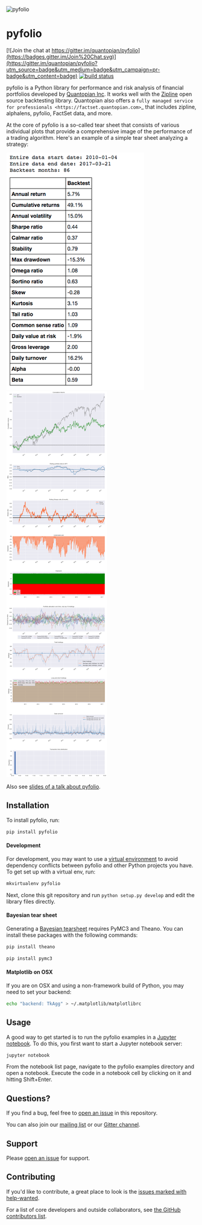 ![pyfolio](https://media.quantopian.com/logos/open_source/pyfolio-logo-03.png "pyfolio")

# pyfolio

[![Join the chat at https://gitter.im/quantopian/pyfolio](https://badges.gitter.im/Join%20Chat.svg)](https://gitter.im/quantopian/pyfolio?utm_source=badge&utm_medium=badge&utm_campaign=pr-badge&utm_content=badge)
[![build status](https://travis-ci.org/quantopian/pyfolio.png?branch=master)](https://travis-ci.org/quantopian/pyfolio)

pyfolio is a Python library for performance and risk analysis of
financial portfolios developed by
[Quantopian Inc](https://www.quantopian.com). It works well with the
[Zipline](https://www.zipline.io/) open source backtesting library.
Quantopian also offers a `fully managed service for professionals <https://factset.quantopian.com>`_ 
that includes zipline, alphalens, pyfolio, FactSet data, and more.

At the core of pyfolio is a so-called tear sheet that consists of
various individual plots that provide a comprehensive image of the
performance of a trading algorithm. Here's an example of a simple tear
sheet analyzing a strategy:

![simple tear 0](https://github.com/quantopian/pyfolio/raw/master/docs/simple_tear_0.png "Example tear sheet created from a Zipline algo")
![simple tear 1](https://github.com/quantopian/pyfolio/raw/master/docs/simple_tear_1.png "Example tear sheet created from a Zipline algo")

Also see [slides of a talk about
pyfolio](https://nbviewer.jupyter.org/format/slides/github/quantopian/pyfolio/blob/master/pyfolio/examples/pyfolio_talk_slides.ipynb#/).

## Installation

To install pyfolio, run:

```bash
pip install pyfolio
```

#### Development

For development, you may want to use a [virtual environment](https://docs.python-guide.org/en/latest/dev/virtualenvs/) to avoid dependency conflicts between pyfolio and other Python projects you have. To get set up with a virtual env, run:
```bash
mkvirtualenv pyfolio
```

Next, clone this git repository and run `python setup.py develop`
and edit the library files directly.

#### Bayesian tear sheet

Generating a [Bayesian tearsheet](https://github.com/quantopian/pyfolio/blob/master/pyfolio/examples/bayesian.ipynb) requires PyMC3 and Theano. You can install these packages with the following commands:

```bash
pip install theano
```

```bash
pip install pymc3
```

#### Matplotlib on OSX

If you are on OSX and using a non-framework build of Python, you may need to set your backend:
``` bash
echo "backend: TkAgg" > ~/.matplotlib/matplotlibrc
```

## Usage

A good way to get started is to run the pyfolio examples in
a [Jupyter notebook](https://jupyter.org/). To do this, you first want to
start a Jupyter notebook server:

```bash
jupyter notebook
```

From the notebook list page, navigate to the pyfolio examples directory
and open a notebook. Execute the code in a notebook cell by clicking on it
and hitting Shift+Enter.


## Questions?

If you find a bug, feel free to [open an issue](https://github.com/quantopian/pyfolio/issues) in this repository.

You can also join our [mailing list](https://groups.google.com/forum/#!forum/pyfolio) or
our [Gitter channel](https://gitter.im/quantopian/pyfolio).

## Support

Please [open an issue](https://github.com/quantopian/pyfolio/issues/new) for support.

## Contributing

If you'd like to contribute, a great place to look is the [issues marked with help-wanted](https://github.com/quantopian/pyfolio/issues?q=is%3Aopen+is%3Aissue+label%3A%22help+wanted%22).

For a list of core developers and outside collaborators, see [the GitHub contributors list](https://github.com/quantopian/pyfolio/graphs/contributors).
